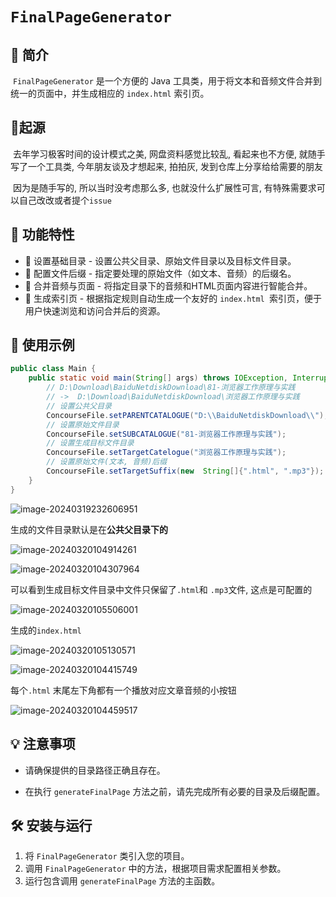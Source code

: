 # `FinalPageGenerator`

## 🚀 简介 

​		`FinalPageGenerator` 是一个方便的 Java 工具类，用于将文本和音频文件合并到统一的页面中，并生成相应的 `index.html` 索引页。

## 🌱起源

​		去年学习极客时间的设计模式之美, 网盘资料感觉比较乱, 看起来也不方便, 就随手写了一个工具类, 今年朋友谈及才想起来, 拍拍灰, 发到仓库上分享给给需要的朋友

​		因为是随手写的, 所以当时没考虑那么多, 也就没什么扩展性可言, 有特殊需要求可以自己改改或者提个`issue`

## 🎯 功能特性

- 🔗 设置基础目录 - 设置公共父目录、原始文件目录以及目标文件目录。
- 📂 配置文件后缀 - 指定要处理的原始文件（如文本、音频）的后缀名。
- 🤝 合并音频与页面 - 将指定目录下的音频和HTML页面内容进行智能合并。
- 📑 生成索引页 - 根据指定规则自动生成一个友好的 `index.html `索引页，便于用户快速浏览和访问合并后的资源。

## 🚀 使用示例

~~~java
public class Main {
    public static void main(String[] args) throws IOException, InterruptedException {
        // D:\Download\BaiduNetdiskDownload\81-浏览器工作原理与实践
        // ->  D:\Download\BaiduNetdiskDownload\浏览器工作原理与实践
        // 设置公共父目录
        ConcourseFile.setPARENTCATALOGUE("D:\\BaiduNetdiskDownload\\");
        // 设置原始文件目录
        ConcourseFile.setSUBCATALOGUE("81-浏览器工作原理与实践");
        // 设置生成目标文件目录
        ConcourseFile.setTargetCatelogue("浏览器工作原理与实践");
        // 设置原始文件(文本, 音频)后缀
        ConcourseFile.setTargetSuffix(new  String[]{".html", ".mp3"});
    }
}
~~~



![image-20240319232606951](https://ohtoai-images.oss-cn-beijing.aliyuncs.com/imgs/image-20240319232606951.png)

生成的文件目录默认是在**公共父目录下的**

![image-20240320104914261](https://ohtoai-images.oss-cn-beijing.aliyuncs.com/imgs/image-20240320104914261.png)



![image-20240320104307964](https://ohtoai-images.oss-cn-beijing.aliyuncs.com/imgs/image-20240320104307964.png)

可以看到生成目标文件目录中文件只保留了`.html`和 `.mp3`文件, 这点是可配置的

![image-20240320105506001](https://ohtoai-images.oss-cn-beijing.aliyuncs.com/imgs/image-20240320105506001.png)

生成的`index.html`

![image-20240320105130571](https://ohtoai-images.oss-cn-beijing.aliyuncs.com/imgs/image-20240320105130571.png)

![image-20240320104415749](https://ohtoai-images.oss-cn-beijing.aliyuncs.com/imgs/image-20240320104415749.png)

每个`.html` 末尾左下角都有一个播放对应文章音频的小按钮

![image-20240320104459517](https://ohtoai-images.oss-cn-beijing.aliyuncs.com/imgs/image-20240320104459517.png)



## 💡 注意事项

- 请确保提供的目录路径正确且存在。

- 在执行 `generateFinalPage` 方法之前，请先完成所有必要的目录及后缀配置。

  

## 🛠️ 安装与运行

1. 将 `FinalPageGenerator` 类引入您的项目。
2. 调用 `FinalPageGenerator` 中的方法，根据项目需求配置相关参数。
3. 运行包含调用 `generateFinalPage` 方法的主函数。

